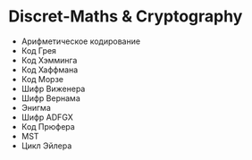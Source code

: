 # Discret-Maths & Сryptography

- Арифметическое кодирование
- Код Грея
- Код Хэмминга
- Код Хаффмана
- Код Морзе
- Шифр Виженера
- Шифр Вернама
- Энигма
- Шифр ADFGX
- Код Прюфера
- MST
- Цикл Эйлера
